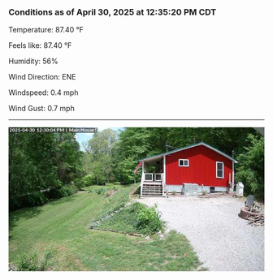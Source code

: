 ### Conditions as of April 30, 2025 at 12:35:20 PM CDT 

Temperature: 87.40 &deg;F

Feels like: 87.40 &deg;F

Humidity: 56%

Wind Direction: ENE

Windspeed: 0.4 mph

Wind Gust: 0.7 mph

---

<img src="./images/latest.jpeg"/>

